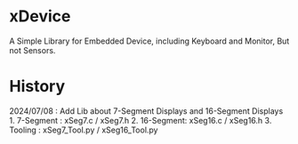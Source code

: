 # xDevice
A Simple Library for Embedded Device, including Keyboard and Monitor, But not Sensors.

# History
2024/07/08 : Add Lib about 7-Segment Displays and 16-Segment Displays
             1. 7-Segment : xSeg7.c  / xSeg7.h
             2. 16-Segment: xSeg16.c / xSeg16.h
             3. Tooling   : xSeg7_Tool.py / xSeg16_Tool.py
